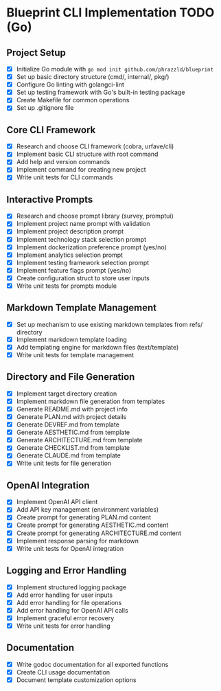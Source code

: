 # Blueprint CLI Implementation TODO (Go)

## Project Setup
- [x] Initialize Go module with `go mod init github.com/phrazzld/blueprint`
- [x] Set up basic directory structure (cmd/, internal/, pkg/)
- [x] Configure Go linting with golangci-lint
- [x] Set up testing framework with Go's built-in testing package
- [x] Create Makefile for common operations
- [x] Set up .gitignore file

## Core CLI Framework
- [x] Research and choose CLI framework (cobra, urfave/cli)
- [x] Implement basic CLI structure with root command
- [x] Add help and version commands
- [x] Implement command for creating new project
- [x] Write unit tests for CLI commands

## Interactive Prompts
- [x] Research and choose prompt library (survey, promptui)
- [x] Implement project name prompt with validation
- [x] Implement project description prompt
- [x] Implement technology stack selection prompt
- [x] Implement dockerization preference prompt (yes/no)
- [x] Implement analytics selection prompt
- [x] Implement testing framework selection prompt
- [x] Implement feature flags prompt (yes/no)
- [x] Create configuration struct to store user inputs
- [x] Write unit tests for prompts module

## Markdown Template Management
- [x] Set up mechanism to use existing markdown templates from refs/ directory
- [x] Implement markdown template loading
- [x] Add templating engine for markdown files (text/template)
- [x] Write unit tests for template management

## Directory and File Generation
- [x] Implement target directory creation
- [x] Implement markdown file generation from templates
- [x] Generate README.md with project info
- [x] Generate PLAN.md with project details
- [x] Generate DEVREF.md from template
- [x] Generate AESTHETIC.md from template
- [x] Generate ARCHITECTURE.md from template
- [x] Generate CHECKLIST.md from template
- [x] Generate CLAUDE.md from template
- [x] Write unit tests for file generation

## OpenAI Integration
- [x] Implement OpenAI API client
- [x] Add API key management (environment variables)
- [x] Create prompt for generating PLAN.md content
- [x] Create prompt for generating AESTHETIC.md content
- [x] Create prompt for generating ARCHITECTURE.md content
- [x] Implement response parsing for markdown
- [x] Write unit tests for OpenAI integration

## Logging and Error Handling
- [x] Implement structured logging package
- [x] Add error handling for user inputs
- [x] Add error handling for file operations
- [x] Add error handling for OpenAI API calls
- [x] Implement graceful error recovery
- [x] Write unit tests for error handling

## Documentation
- [x] Write godoc documentation for all exported functions
- [x] Create CLI usage documentation
- [x] Document template customization options
